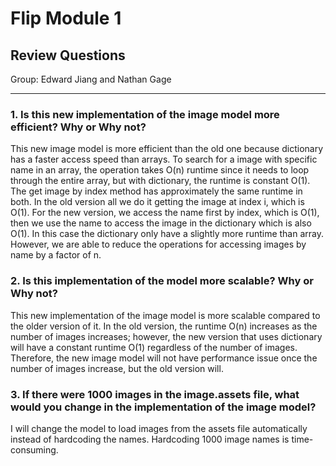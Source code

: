 # Flip Module 1
## Review Questions
Group: Edward Jiang and Nathan Gage  

---

### 1. Is this new implementation of the image model more efficient? Why or Why not?

This new image model is more efficient than the old one because dictionary has a faster access speed than arrays. To search for a image with specific name in an array, the operation takes O(n) runtime since it needs to loop through the entire array, but with dictionary, the runtime is constant O(1).
The get image by index method has approximately the same runtime in both. In the old version all we do it getting the image at index i, which is O(1). For the new version, we access the name first by index, which is O(1), then we use the name to access the image in the dictionary which is also O(1). In this case the dictionary only have a slightly more runtime than array. However, we are able to reduce the operations for accessing images by name by a factor of n.

### 2. Is this implementation of the model more scalable? Why or Why not?

This new implementation of the image model is more scalable compared to the older version of it. In the old version, the runtime O(n) increases as the number of images increases; however, the new version that uses dictionary will have a constant runtime O(1) regardless of the number of images. Therefore, the new image model will not have performance issue once the number of images increase, but the old version will.

### 3. If there were 1000 images in the image.assets file, what would you change in the implementation of the image model?

I will change the model to load images from the assets file automatically instead of hardcoding the names. Hardcoding 1000 image names is time-consuming. 